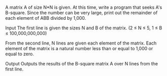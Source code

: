 A matrix A of size N*N is given. At this time, write a program that seeks A's B-square. Since the number can be very large, print out the remainder of each element of ABB divided by 1,000.

Input
The first line is given the sizes N and B of the matrix. (2 ≤ N ≤ 5, 1 ≤ B ≤ 100,000,000,000)

From the second line, N lines are given each element of the matrix. Each element of the matrix is a natural number less than or equal to 1,000 or equal to zero.

Output
Outputs the results of the B-square matrix A over N lines from the first line.
